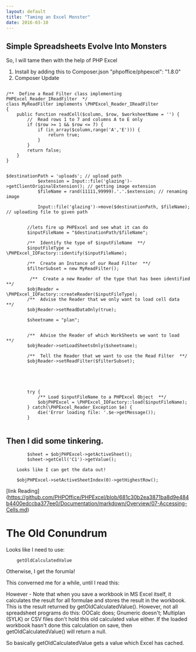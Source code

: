 ```yaml
---
layout: default
title: "Taming an Excel Monster"
date: 2016-03-10
---
```


## Simple Spreadsheets Evolve Into Monsters 

So, I will tame then with the help of PHP Excel

1. Install by adding this to Composer.json "phpoffice/phpexcel": "1.8.0"
2. Composer Update
```
 
/**  Define a Read Filter class implementing PHPExcel_Reader_IReadFilter  */
class MyReadFilter implements \PHPExcel_Reader_IReadFilter
{
    public function readCell($column, $row, $worksheetName = '') {
        //  Read rows 1 to 7 and columns A to E only
        if ($row >= 1 && $row <= 7) {
            if (in_array($column,range('A','E'))) {
                return true;
            }
        }
        return false;
    }
}


$destinationPath = 'uploads'; // upload path
            $extension = Input::file('glazing')->getClientOriginalExtension(); // getting image extension
            $fileName = rand(11111,99999).'.'.$extension; // renaming image

            Input::file('glazing')->move($destinationPath, $fileName); // uploading file to given path


        //lets fire up PHPExcel and see what it can do
        $inputFileName = "$destinationPath/$fileName";

        /**  Identify the type of $inputFileName  **/
        $inputFileType = \PHPExcel_IOFactory::identify($inputFileName);

        /**  Create an Instance of our Read Filter  **/
        $filterSubset = new MyReadFilter();
        
         /**  Create a new Reader of the type that has been identified  **/
        $objReader = \PHPExcel_IOFactory::createReader($inputFileType);
        /**  Advise the Reader that we only want to load cell data  **/
        $objReader->setReadDataOnly(true);

        $sheetname = "plan";


        /**  Advise the Reader of which WorkSheets we want to load  **/
        $objReader->setLoadSheetsOnly($sheetname);

        /**  Tell the Reader that we want to use the Read Filter  **/
        $objReader->setReadFilter($filterSubset);





        try {
            /** Load $inputFileName to a PHPExcel Object  **/
            $objPHPExcel = \PHPExcel_IOFactory::load($inputFileName);
        } catch(\PHPExcel_Reader_Exception $e) {
            die('Error loading file: '.$e->getMessage());
        }
        
```
        
        
## Then I did some tinkering.
        
        
```
        $sheet = $objPHPExcel->getActiveSheet();
        $sheet->getCell('C1')->getValue();
```
        
        
        Looks like I can get the data out!
        
        $objPHPExcel->setActiveSheetIndex(0)->getHighestRow();

        
        
 [link Reading] (https://github.com/PHPOffice/PHPExcel/blob/681c30b2ea3871ba8d9e484b4400edccba377ee0/Documentation/markdown/Overview/07-Accessing-Cells.md)
        
# The Old Conundrum
 
 Looks like I need to use:
 
        getOldCalculatedValue
        
 Otherwise, I get the forumla! 
 
 This converned me for a while, until I read this:
 
 However - Note that when you save a workbook in MS Excel itself, it calculates the result for all formulae and stores the result in the workbook. This is the result returned by getOldCalculatedValue(). However, not all spreadsheet programs do this: OOCalc does; Gnumeric doesn't; Multiplan (SYLK) or CSV files don't hold this old calculated value either. If the loaded workbook hasn't done this calculation on save, then getOldCalculatedValue() will return a null.

So basically getOldCalculatedValue gets a value which Excel has cached.


        
        
 
 
        
        
